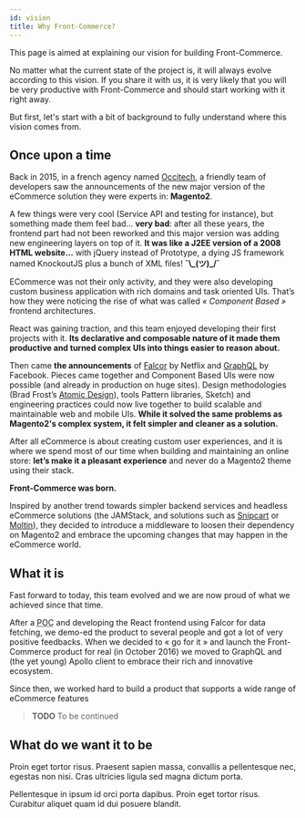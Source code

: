 ```yaml
---
id: vision
title: Why Front-Commerce?
---
```


This page is aimed at explaining our vision for building Front-Commerce.

No matter what the current state of the project is, it will always evolve
according to this vision. If you share it with us, it is very likely that you
will be very productive with Front-Commerce and should start working with it
right away.

But first, let's start with a bit of background to fully understand where this
vision comes from.

## Once upon a time

Back in 2015, in a french agency named [Occitech](https://www.occitech.fr), a
friendly team of developers saw the announcements of the new major version
of the eCommerce solution they were experts in: **Magento2**.

A few things were very cool (Service API and testing for instance), but something
made them feel bad… **very bad**: after all these years, the frontend part had
not been reworked and this major version was adding new engineering layers on top
of it. **It was like a J2EE version of a 2008 HTML website…** with jQuery instead
of Prototype, a dying JS framework named KnockoutJS plus a bunch of XML files!
**¯\\\_(ツ)\_/¯**

ECommerce was not their only activity, and they were also developing custom
business application with rich domains and task oriented UIs. That’s how they
were noticing the rise of what was called _« Component Based »_ frontend
architectures.

React was gaining traction, and this team enjoyed developing their first
projects with it. **Its declarative and composable nature of it made them
productive and turned complex UIs into things easier to reason about.**

Then came **the announcements** of
[Falcor](https://www.youtube.com/watch?v=WiO1f6h15c8) by Netflix and
[GraphQL](http://graphql.org/blog/graphql-a-query-language/) by Facebook.
Pieces came together and Component Based UIs were now possible (and already
in production on huge sites). Design methodologies (Brad Frost’s
[Atomic Design](http://bradfrost.com/blog/post/atomic-web-design/)), tools
Pattern libraries, Sketch) and engineering practices could now live together
to build scalable and maintainable web and mobile UIs. **While it solved the
same problems as Magento2's complex system, it felt simpler and cleaner as a
solution.**

After all eCommerce is about creating custom user experiences, and it is where
we spend most of our time when building and maintaining an online store:
**let’s make it a pleasant experience** and never do a Magento2 theme using
their stack.

**Front-Commerce was born.**

Inspired by another trend towards simpler backend services and headless
eCommerce solutions (the JAMStack, and solutions such as
[Snipcart](https://snipcart.com/) or [Moltin](https://moltin.com/)),
they decided to introduce a middleware to loosen their dependency on Magento2
and embrace the upcoming changes that may happen in the eCommerce world.

## What it is

Fast forward to today, this team evolved and we are now proud of what we
achieved since that time.

After a <abbr title="Proof Of Concept">POC</abbr> and developing the React
frontend using Falcor for data fetching, we demo-ed the product to several
people and got a lot of very positive feedbacks. When we decided to « go for
it » and launch the Front-Commerce product for real (in October 2016) we
moved to GraphQL and (the yet young) Apollo client to embrace their rich and
innovative ecosystem.

Since then, we worked hard to build a product that supports a wide range of
eCommerce features

> **TODO** To be continued

## What do we want it to be

Proin eget tortor risus. Praesent sapien massa, convallis a pellentesque nec, egestas non nisi. Cras ultricies ligula sed magna dictum porta.

Pellentesque in ipsum id orci porta dapibus. Proin eget tortor risus. Curabitur aliquet quam id dui posuere blandit.
